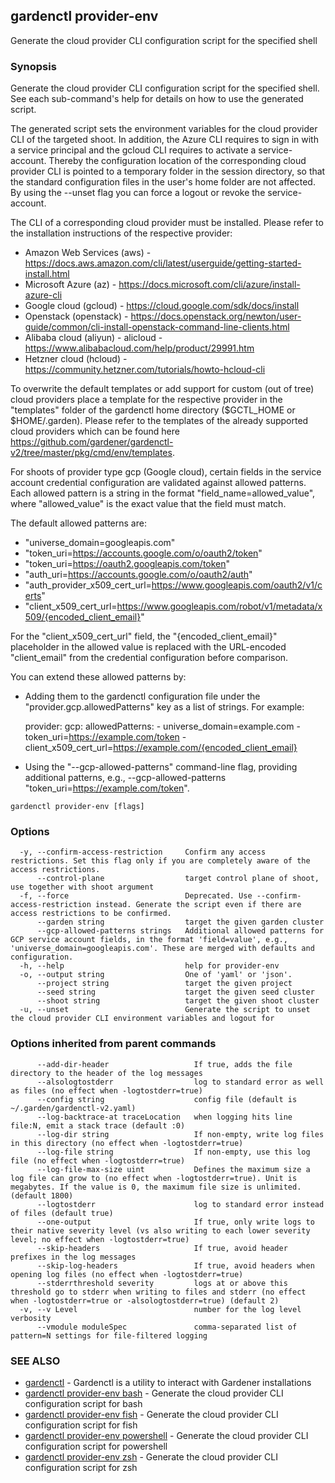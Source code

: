 ## gardenctl provider-env

Generate the cloud provider CLI configuration script for the specified shell

### Synopsis

Generate the cloud provider CLI configuration script for the specified shell.
See each sub-command's help for details on how to use the generated script.

The generated script sets the environment variables for the cloud provider CLI of the targeted shoot.
In addition, the Azure CLI requires to sign in with a service principal and the gcloud CLI requires to activate a service-account.
Thereby the configuration location of the corresponding cloud provider CLI is pointed to a temporary folder in the
session directory, so that the standard configuration files in the user's home folder are not affected.
By using the --unset flag you can force a logout or revoke the service-account.

The CLI of a corresponding cloud provider must be installed.
Please refer to the installation instructions of the respective provider:
* Amazon Web Services (aws) - https://docs.aws.amazon.com/cli/latest/userguide/getting-started-install.html
* Microsoft Azure (az) - https://docs.microsoft.com/cli/azure/install-azure-cli
* Google cloud (gcloud) - https://cloud.google.com/sdk/docs/install
* Openstack (openstack) - https://docs.openstack.org/newton/user-guide/common/cli-install-openstack-command-line-clients.html
* Alibaba cloud (aliyun) - alicloud - https://www.alibabacloud.com/help/product/29991.htm
* Hetzner cloud (hcloud) - https://community.hetzner.com/tutorials/howto-hcloud-cli

To overwrite the default templates or add support for custom (out of tree) cloud providers place a template
for the respective provider in the "templates" folder of the gardenctl home directory ($GCTL_HOME or $HOME/.garden).
Please refer to the templates of the already supported cloud providers which can be found
here https://github.com/gardener/gardenctl-v2/tree/master/pkg/cmd/env/templates.

For shoots of provider type gcp (Google cloud), certain fields in the service account credential configuration are validated against allowed patterns. Each allowed pattern is a string in the format "field_name=allowed_value", where "allowed_value" is the exact value that the field must match.

The default allowed patterns are:
- "universe_domain=googleapis.com"
- "token_uri=https://accounts.google.com/o/oauth2/token"
- "token_uri=https://oauth2.googleapis.com/token"
- "auth_uri=https://accounts.google.com/o/oauth2/auth"
- "auth_provider_x509_cert_url=https://www.googleapis.com/oauth2/v1/certs"
- "client_x509_cert_url=https://www.googleapis.com/robot/v1/metadata/x509/{encoded_client_email}"

For the "client_x509_cert_url" field, the "{encoded_client_email}" placeholder in the allowed value is replaced with the URL-encoded "client_email" from the credential configuration before comparison.

You can extend these allowed patterns by:
- Adding them to the gardenctl configuration file under the "provider.gcp.allowedPatterns" key as a list of strings. For example:


    provider:
      gcp:
        allowedPatterns:
        - universe_domain=example.com
        - token_uri=https://example.com/token
        - client_x509_cert_url=https://example.com/{encoded_client_email}

- Using the "--gcp-allowed-patterns" command-line flag, providing additional patterns, e.g., --gcp-allowed-patterns "token_uri=https://example.com/token".


```
gardenctl provider-env [flags]
```

### Options

```
  -y, --confirm-access-restriction     Confirm any access restrictions. Set this flag only if you are completely aware of the access restrictions.
      --control-plane                  target control plane of shoot, use together with shoot argument
  -f, --force                          Deprecated. Use --confirm-access-restriction instead. Generate the script even if there are access restrictions to be confirmed.
      --garden string                  target the given garden cluster
      --gcp-allowed-patterns strings   Additional allowed patterns for GCP service account fields, in the format 'field=value', e.g., 'universe_domain=googleapis.com'. These are merged with defaults and configuration.
  -h, --help                           help for provider-env
  -o, --output string                  One of 'yaml' or 'json'.
      --project string                 target the given project
      --seed string                    target the given seed cluster
      --shoot string                   target the given shoot cluster
  -u, --unset                          Generate the script to unset the cloud provider CLI environment variables and logout for 
```

### Options inherited from parent commands

```
      --add-dir-header                   If true, adds the file directory to the header of the log messages
      --alsologtostderr                  log to standard error as well as files (no effect when -logtostderr=true)
      --config string                    config file (default is ~/.garden/gardenctl-v2.yaml)
      --log-backtrace-at traceLocation   when logging hits line file:N, emit a stack trace (default :0)
      --log-dir string                   If non-empty, write log files in this directory (no effect when -logtostderr=true)
      --log-file string                  If non-empty, use this log file (no effect when -logtostderr=true)
      --log-file-max-size uint           Defines the maximum size a log file can grow to (no effect when -logtostderr=true). Unit is megabytes. If the value is 0, the maximum file size is unlimited. (default 1800)
      --logtostderr                      log to standard error instead of files (default true)
      --one-output                       If true, only write logs to their native severity level (vs also writing to each lower severity level; no effect when -logtostderr=true)
      --skip-headers                     If true, avoid header prefixes in the log messages
      --skip-log-headers                 If true, avoid headers when opening log files (no effect when -logtostderr=true)
      --stderrthreshold severity         logs at or above this threshold go to stderr when writing to files and stderr (no effect when -logtostderr=true or -alsologtostderr=true) (default 2)
  -v, --v Level                          number for the log level verbosity
      --vmodule moduleSpec               comma-separated list of pattern=N settings for file-filtered logging
```

### SEE ALSO

* [gardenctl](gardenctl.md)	 - Gardenctl is a utility to interact with Gardener installations
* [gardenctl provider-env bash](gardenctl_provider-env_bash.md)	 - Generate the cloud provider CLI configuration script for bash
* [gardenctl provider-env fish](gardenctl_provider-env_fish.md)	 - Generate the cloud provider CLI configuration script for fish
* [gardenctl provider-env powershell](gardenctl_provider-env_powershell.md)	 - Generate the cloud provider CLI configuration script for powershell
* [gardenctl provider-env zsh](gardenctl_provider-env_zsh.md)	 - Generate the cloud provider CLI configuration script for zsh

